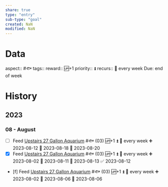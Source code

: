 ```yaml
---
share: true
type: "entry"
sub-type: "goal"
created: NaN 
modified: NaN
---
```

# Data
aspect:: #🐟
tags:: 
reward:: 🆙+1
priority:: ⏫
recurs:: 🔁 every week
Due: end of week
# History
## 2023
### 08 - August
- [ ] Feed [Upstairs 27 Gallon Aquarium](Upstairs%2027%20Gallon%20Aquarium.md) #🐟 (03) 🆙+1 ⏫ 🔁 every week ➕ 2023-08-12 🛫 2023-08-18 📅 2023-08-20
- [x] Feed [Upstairs 27 Gallon Aquarium](Upstairs%2027%20Gallon%20Aquarium.md) #🐟 (03) 🆙+1 ⏫ 🔁 every week ➕ 2023-08-02 🛫 2023-08-11 📅 2023-08-13 ✅ 2023-08-12
- [f] Feed [Upstairs 27 Gallon Aquarium](Upstairs%2027%20Gallon%20Aquarium.md) #🐟 (03) 🆙+1 ⏫ 🔁 every week ➕ 2023-08-02 🛫 2023-08-06 📅 2023-08-06